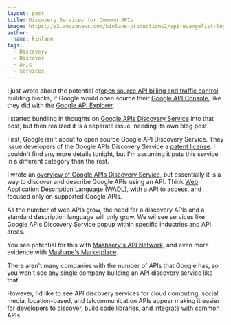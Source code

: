 ```yaml
---
layout: post
title: Discovery Services for Common APIs
image: https://s3.amazonaws.com/kinlane-productions2/api-evangelist-logos/api-evangelist-butterfly-vertical.png
author:
  name: kinlane
tags:
  - Discovery
  - Discover
  - APIs
  - Services
---
```

I just wrote about the potential of[open source API billing and traffic control](http://apievangelist.com/2011/05/21/open-source-api-billing-and-traffic-control/ "open source billing and traffic control") building blocks, if Google would open source their [Google API Console](http://apievangelist.com/2011/05/21/google-apis-console/ "API Console"), like they did with the [Google API Explorer](http://apievangelist.com/2011/05/21/google-apis-explorer/ "Google API Explorer").

I started bundling in thoughts on [Google APIs Discovery Service](http://code.google.com/apis/discovery/index.html "Google APIs Discovery Service") into that post, but then realized it is a separate issue, needing its own blog post.

First, Google isn't about to open source Google API Discovery Service. They issue developers of the Google APIs Discovery Service a [patent license](http://code.google.com/apis/discovery/patent-license.html "patent license"). I couldn't find any more details tonight, but I'm assuming it puts this service in a different category than the rest.

I wrote an [overview of Google APIs Discovery Service](http://apievangelist.com/2011/05/21/google-apis-discovery-service/ "overview of the Google APIs Discovery Service"), but essentially it is a way to discover and describe Google APIs using an API. Think [Web Application Description Language (WADL)](http://en.wikipedia.org/wiki/Web_Application_Description_Language "Web Application Discovery Language (WADL)"), with a API to access, and focused only on supported Google APIs.

As the number of web APIs grow, the need for a discovery APIs and a standard description language will only grow. We wil see services like Google APIs Discovery Service popup within specific industries and API areas.

You see potential for this with [Mashsery's API Network,](http://developer.mashery.com/apis "Mashery's API Netowrk") and even more evidence with [Mashape's Marketplace](http://www.mashape.com/index "Mashape's Marketplace").

There aren't many companies with the number of APIs that Google has, so you won't see any single company building an API discovery service like that.

However, I'd like to see API discovery services for cloud computing, social media, location-based, and telcommunication APIs appear making it easier for developers to discover, build code libraries, and integrate with common APIs.